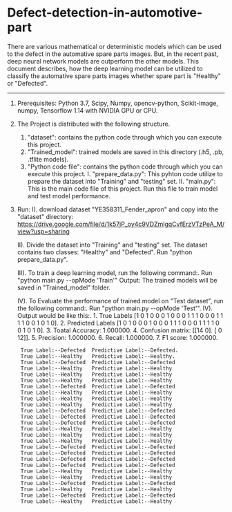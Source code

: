 # Defect-detection-in-automotive-part
There are various mathematical or deterministic models which can be used to the defect in the automative spare parts images. But, in the recent past, deep neural network models are outperform the other models. This document describes, how the deep learning model can be utilized to classify the automative spare parts images whether spare part is "Healthy" or "Defected".
__________________________________________________________________________________________________________________________________________________________________________________________________

1. Prerequisites:
	 Python 3.7,
	 Scipy,
	 Numpy,
	 opencv-python,
	 Scikit-image,
	 numpy,
	 Tensorflow 1.14 with NVIDIA GPU or CPU.

2. The Project is distributed with the following structure. 
	 1. "dataset":          contains the python code through which you can execute this project.
	 2. "Trained_model":    trained models are saved in this directory (.h5, .pb, .tflite models).
	 3. "Python code file": contains the python code through which you can execute this project.
			 I. "prepare_data.py": This pyhton code utilize to prepare the dataset into "Training" and "testing" set.
			 II. "main.py": This is the main code file of this project. Run this file to train model and test model performance.

	
3. Run: 
	I). download dataset "YE358311_Fender_apron" and copy into the "dataset" directory:
						https://drive.google.com/file/d/1k57jP_oy4c9VDZmlgqCvfErzVTzPeA_M/view?usp=sharing

	II). Divide the dataset into "Training" and "testing" set. The dataset contains two classes: "Healthy" and "Defected".
			Run "python prepare_data.py". 

	III). To train a deep learning model, run the following command:.
				Run "python main.py --opMode 'Train'" 
	   Output: The trained models will be saved in "Trained_model" folder.

	IV). To Evaluate the performance of trained  model on "Test dataset", run the following command:.
								Run  "python main.py --opMode 'Test'". 
	IV). Output would be like this:. 
              1. True Labels [1 0 1 0 0 0 1 0 0 0 1 1 1 0 0 0 1 1 1 1 0 0 1 0 1 0].
	      2. Predicted Labels [1 0 1 0 0 0 1 0 0 0 1 1 1 0 0 0 1 1 1 1 0 0 1 0 1 0].
	      3. Toatal Accuracy: 1.000000.
	      4. Confusion matrix: [[14  0].
	 		           [ 0 12]].
	      5. Precision: 1.000000.
	      6. Recall: 1.000000.
	      7. F1 score: 1.000000.
	      
		True Label:--Defected  Predictive Label:--Defected.
		True Label:--Healthy   Predictive Label:--Healthy.
		True Label:--Defected  Predictive Label:--Defected
		True Label:--Healthy   Predictive Label:--Healthy
		True Label:--Healthy   Predictive Label:--Healthy
		True Label:--Healthy   Predictive Label:--Healthy
		True Label:--Defected  Predictive Label:--Defected
		True Label:--Healthy   Predictive Label:--Healthy
		True Label:--Healthy   Predictive Label:--Healthy
		True Label:--Healthy   Predictive Label:--Healthy
		True Label:--Defected  Predictive Label:--Defected
		True Label:--Defected  Predictive Label:--Defected
		True Label:--Defected  Predictive Label:--Defected
		True Label:--Healthy   Predictive Label:--Healthy
		True Label:--Healthy   Predictive Label:--Healthy
		True Label:--Healthy   Predictive Label:--Healthy
		True Label:--Defected  Predictive Label:--Defected
		True Label:--Defected  Predictive Label:--Defected
		True Label:--Defected  Predictive Label:--Defected
		True Label:--Defected  Predictive Label:--Defected
		True Label:--Healthy   Predictive Label:--Healthy
		True Label:--Healthy   Predictive Label:--Healthy
		True Label:--Defected  Predictive Label:--Defected
		True Label:--Healthy   Predictive Label:--Healthy
		True Label:--Defected  Predictive Label:--Defected
		True Label:--Healthy   Predictive Label:--Healthy
